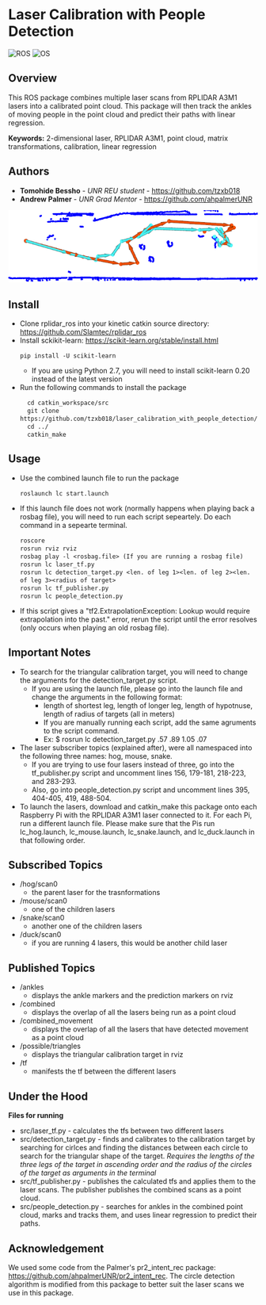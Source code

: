 Laser Calibration with People Detection
===========
![ROS](https://img.shields.io/badge/ROS-Kinetic-brightgreen.svg)  ![OS](https://img.shields.io/badge/OS-Ubuntu%2016.04-orange.svg )

Overview
------------------
This ROS package combines multiple laser scans from RPLIDAR A3M1 lasers into a calibrated point cloud. This package will then track the ankles of moving people in the point cloud and predict their paths with linear regression. 

**Keywords:** 2-dimensional laser, RPLIDAR A3M1, point cloud, matrix transformations, calibration, linear regression

## Authors

* **Tomohide Bessho** - *UNR REU student* - https://github.com/tzxb018
* **Andrew Palmer** - *UNR Grad Mentor* - https://github.com/ahpalmerUNR


![Example image](sample.png)

Install
-------------------
- Clone rplidar_ros into your kinetic catkin source directory: https://github.com/Slamtec/rplidar_ros
- Install sckikit-learn: https://scikit-learn.org/stable/install.html
  ```
  pip install -U scikit-learn
  ```
  - If you are using Python 2.7, you will need to install scikit-learn 0.20 instead of the latest version
- Run the following commands to install the package
  ```
	cd catkin_workspace/src
	git clone https://github.com/tzxb018/laser_calibration_with_people_detection/
	cd ../
	catkin_make
  ```
Usage
-------------------
- Use the combined launch file to run the package
  ```
  roslaunch lc start.launch
  ```
- If this launch file does not work (normally happens when playing back a rosbag file), you will need to run each script sepeartely. Do each command in a sepearte terminal.
    ```
    roscore
    rosrun rviz rviz
    rosbag play -l <rosbag.file> (If you are running a rosbag file)
    rosrun lc laser_tf.py
    rosrun lc detection_target.py <len. of leg 1><len. of leg 2><len. of leg 3><radius of target>
    rosrun lc tf_publisher.py
    rosrun lc people_detection.py
    ```
- If this script gives a "tf2.ExtrapolationException: Lookup would require extrapolation into the past." error, rerun the script until the error resolves (only occurs when playing an old rosbag file).  
      
Important Notes
-------------------
- To search for the triangular calibration target, you will need to change the arguments for the detection_target.py script.
    - If you are using the launch file, please go into the launch file and change the arguments in the following format:
      - length of shortest leg, length of longer leg, length of hypotnuse, length of radius of targets (all in meters)
      - If you are manually running each script, add the same agruments to the script command. 
      - Ex: $ rosrun lc detection_target.py .57 .89 1.05 .07
- The laser subscriber topics (explained after), were all namespaced into the following three names: hog, mouse, snake. 
    - If you are trying to use four lasers instead of three, go into the tf_publisher.py script and uncomment lines 156, 179-181, 218-223, and 283-293. 
    - Also, go into people_detection.py script and uncomment lines 395, 404-405, 419, 488-504.
- To launch the lasers, download and catkin_make this package onto each Raspberry Pi with the RPLIDAR A3M1 laser connected to it. For each Pi, run a different launch file. Please make sure that the Pis run lc_hog.launch, lc_mouse.launch, lc_snake.launch, and lc_duck.launch in that following order.

Subscribed Topics
-------------------
- /hog/scan0
  - the parent laser for the trasnformations
- /mouse/scan0
  - one of the children lasers
- /snake/scan0 
  - another one of the children lasers
- /duck/scan0
  - if you are running 4 lasers, this would be another child laser

Published Topics
-------------------
- /ankles
  - displays the ankle markers and the prediction markers on rviz
- /combined
  - displays the overlap of all the lasers being run as a point cloud
- /combined_movement
  - displays the overlap of all the lasers that have detected movement as a point cloud
- /possible/triangles
  - displays the triangular calibration target in rviz
- /tf
  - manifests the tf between the different lasers
  
Under the Hood
-------------------
**Files for running**

- src/laser_tf.py - calculates the tfs between two different lasers
- src/detection_target.py - finds and calibrates to the calibration target by searching for cirlces and finding the distances between each circle to search for the triangular shape of the target. *Requires the lengths of the three legs of the target in ascending order and the radius of the circles of the target as arguments in the terminal*
- src/tf_publisher.py - publishes the calculated tfs and applies them to the laser scans. The publisher publishes the combined scans as a point cloud.
- src/people_detection.py - searches for ankles in the combined point cloud, marks and tracks them, and uses linear regression to predict their paths.

Acknowledgement
-------------------
We used some code from the Palmer's pr2_intent_rec package: https://github.com/ahpalmerUNR/pr2_intent_rec.
The circle detection algorithm is modified from this package to better suit the laser scans we use in this package. 
